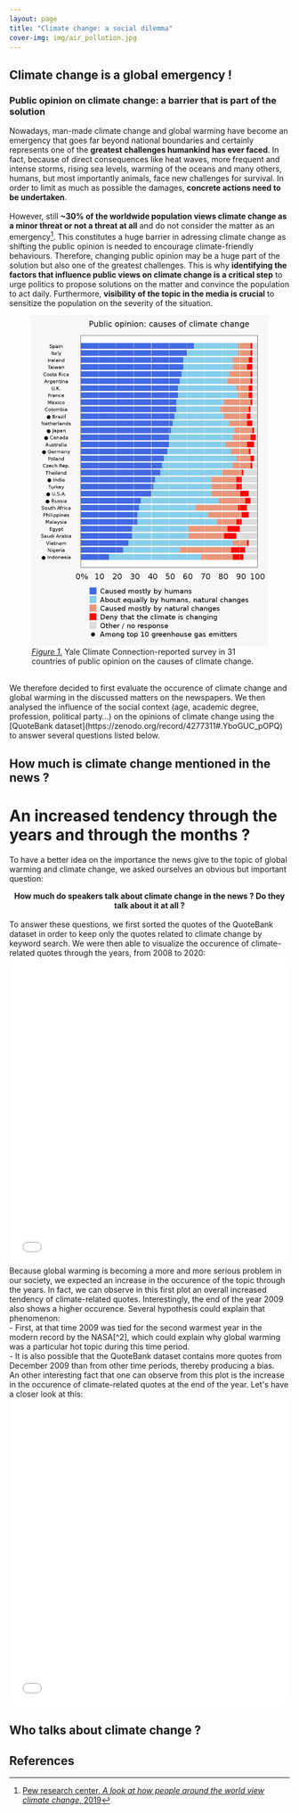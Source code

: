 ```yaml
---
layout: page
title: "Climate change: a social dilemma"
cover-img: img/air_pollution.jpg
---
```

## Climate change is a global emergency !
### Public opinion on climate change: a barrier that is part of the solution
Nowadays, man-made climate change and global warming have become an emergency that goes far beyond national boundaries and certainly represents one of the **greatest challenges humankind has ever faced**. In fact, because of direct consequences like heat waves, more frequent and intense storms, rising sea levels, warming of the oceans and many others, humans, but most importantly animals, face new challenges for survival. In order to limit as much as possible the damages, **concrete actions need to be undertaken**.<br />
<br />
However, still **~30% of the worldwide population views climate change as a minor threat or not a threat at all** and do not consider the matter as an emergency[^1]. This constitutes a huge barrier in adressing climate change as shifting the public opinion is needed to encourage climate-friendly behaviours. Therefore, changing public opinion may be a huge part of the solution but also one of the greatest challenges. This is why **identifying the factors that influence public views on climate change is a critical step** to urge politics to propose solutions on the matter and convince the population to act daily. Furthermore, **visibility of the topic in the media is crucial** to sensitize the population on the severity of the situation.

<figure class="center">
    <img src="img/Public_opinions.svg.png">
    <figcaption><a href="https://climatecommunication.yale.edu/wp-content/uploads/2021/06/international-climate-opinion-february-2021d.pdf"><em>Figure 1.</em></a> Yale Climate Connection-reported survey in 31 countries of public opinion on the causes of climate change. </figcaption>
</figure>
<br />
We therefore decided to first evaluate the occurence of climate change and global warming in the discussed matters on the newspapers. We then analysed the influence of the social context (age, academic degree, profession, political party…) on the opinions of climate change using the [QuoteBank dataset](https://zenodo.org/record/4277311#.YboGUC_pOPQ) to answer several questions listed below.

## How much is climate change mentioned in the news ?
# An increased tendency through the years and through the months ?
To have a better idea on the importance the news give to the topic of global warming and climate change, we asked ourselves an obvious but important question:
<br /> 
<center><b>How much do speakers talk about climate change in the news ? Do they talk about it at all ?</b></center>
<br />
To answer these questions, we first sorted the quotes of the QuoteBank dataset in order to keep only the quotes related to climate change by keyword search. We were then able to visualize the occurence of climate-related quotes through the years, from 2008 to 2020: <br/>

<iframe frameborder="no" border="0" marginwidth="0" marginheight="0" width="100%" height="550" src="html/occurence_year.html"></iframe>

<br />
Because global warming is becoming a more and more serious problem in our society, we expected an increase in the occurence of the topic through the years. In fact, we can observe in this first plot an overall increased tendency of climate-related quotes. Interestingly, the end of the year 2009 also shows a higher occurence. Several hypothesis could explain that phenomenon:<br />
- First, at that time 2009 was tied for the second warmest year in the modern record by the NASA[^2], which could explain why global warming was a particular hot topic during this time period.<br />
- It is also possible that the QuoteBank dataset contains more quotes from December 2009 than from other time periods, thereby producing a bias.

<br />
An other interesting fact that one can observe from this plot is the increase in the occurence of climate-related quotes at the end of the year. Let's have a closer look at this:
<br />
<iframe frameborder="no" border="0" marginwidth="0" marginheight="0" width="100%" height="550" src="html/occurence_month.html"></iframe>

## Who talks about climate change ?

## References

[^1]: [Pew research center, *A look at how people around the world view climate change*, 2019](https://www.pewresearch.org/fact-tank/2019/04/18/a-look-at-how-people-around-the-world-view-climate-change/)

[^2]: [NASA earth science news, *2009 Second warmest year on record; end of warmest decade*, 2010](https://climate.nasa.gov/news/249/2009-second-warmest-year-on-record-end-of-warmest-decade/)

